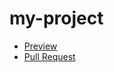 # my-project
- [Preview](https://github.com/vlad-tuzenko/my-project/)
- [Pull Request](https://github.com/vlad-tuzenko/my-project/pull/1/files)